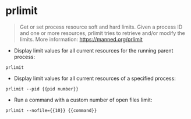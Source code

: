 # prlimit

> Get or set process resource soft and hard limits.
> Given a process ID and one or more resources, prlimit tries to retrieve and/or modify the limits.
> More information: <https://manned.org/prlimit>

- Display limit values for all current resources for the running parent process:

`prlimit`

- Display limit values for all current resources of a specified process:

`prlimit --pid {{pid number}}`

- Run a command with a custom number of open files limit:

`prlimit --nofile={{10}} {{command}}`
